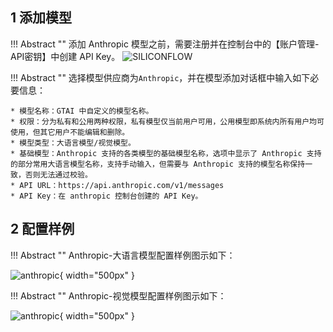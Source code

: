 ## 1 添加模型

!!! Abstract ""
    添加 Anthropic 模型之前，需要注册并在控制台中的【账户管理-API密钥】中创建 API Key。
![SILICONFLOW](../../img/model/siliconflow_model.png)

!!! Abstract ""
    选择模型供应商为`Anthropic`，并在模型添加对话框中输入如下必要信息：

    * 模型名称：GTAI 中自定义的模型名称。   
    * 权限：分为私有和公用两种权限，私有模型仅当前用户可用，公用模型即系统内所有用户均可使用，但其它用户不能编辑和删除。    
    * 模型类型：大语言模型/视觉模型。    
    * 基础模型：Anthropic 支持的各类模型的基础模型名称，选项中显示了 Anthropic 支持的部分常用大语言模型名称，支持手动输入，但需要与 Anthropic 支持的模型名称保持一致，否则无法通过校验。    
    * API URL：https://api.anthropic.com/v1/messages
    * API Key：在 anthropic 控制台创建的 API Key。

## 2 配置样例

!!! Abstract ""
    Anthropic-大语言模型配置样例图示如下：

![anthropic](../../img/model/anthropic_llm.png){ width="500px" }

!!! Abstract ""
    Anthropic-视觉模型配置样例图示如下：

![anthropic](../../img/model/anthropic_version.png){ width="500px" }
